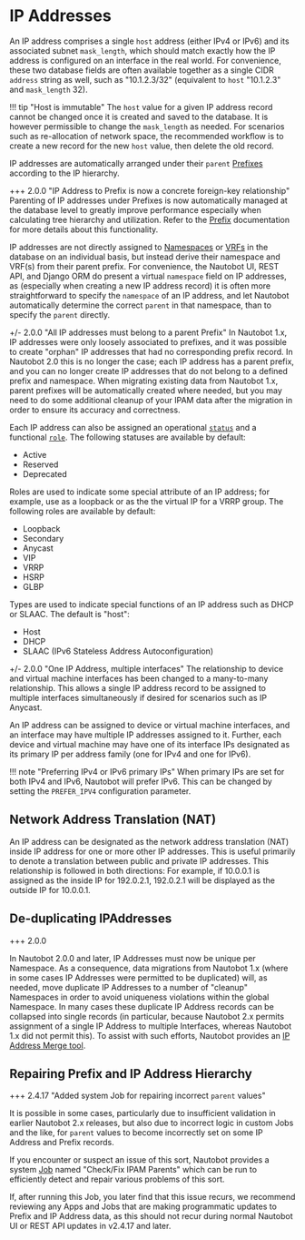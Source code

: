 # IP Addresses

An IP address comprises a single `host` address (either IPv4 or IPv6) and its associated subnet `mask_length`, which should match exactly how the IP address is configured on an interface in the real world. For convenience, these two database fields are often available together as a single CIDR `address` string as well, such as "10.1.2.3/32" (equivalent to `host` "10.1.2.3" and `mask_length` 32).

!!! tip "Host is immutable"
    The `host` value for a given IP address record cannot be changed once it is created and saved to the database. It is however permissible to change the `mask_length` as needed. For scenarios such as re-allocation of network space, the recommended workflow is to create a new record for the new `host` value, then delete the old record.

IP addresses are automatically arranged under their `parent` [Prefixes](prefix.md) according to the IP hierarchy.

+++ 2.0.0 "IP Address to Prefix is now a concrete foreign-key relationship"
    Parenting of IP addresses under Prefixes is now automatically managed at the database level to greatly improve performance especially when calculating tree hierarchy and utilization. Refer to the [Prefix](prefix.md) documentation for more details about this functionality.

IP addresses are not directly assigned to [Namespaces](namespace.md) or [VRFs](vrf.md) in the database on an individual basis, but instead derive their namespace and VRF(s) from their parent prefix. For convenience, the Nautobot UI, REST API, and Django ORM do present a virtual `namespace` field on IP addresses, as (especially when creating a new IP address record) it is often more straightforward to specify the `namespace` of an IP address, and let Nautobot automatically determine the correct `parent` in that namespace, than to specify the `parent` directly.

+/- 2.0.0 "All IP addresses must belong to a parent Prefix"
    In Nautobot 1.x, IP addresses were only loosely associated to prefixes, and it was possible to create "orphan" IP addresses that had no corresponding prefix record. In Nautobot 2.0 this is no longer the case; each IP address has a parent prefix, and you can no longer create IP addresses that do not belong to a defined prefix and namespace. When migrating existing data from Nautobot 1.x, parent prefixes will be automatically created where needed, but you may need to do some additional cleanup of your IPAM data after the migration in order to ensure its accuracy and correctness.

Each IP address can also be assigned an operational [`status`](../../platform-functionality/status.md) and a functional [`role`](../../platform-functionality/role.md).  The following statuses are available by default:

* Active
* Reserved
* Deprecated

Roles are used to indicate some special attribute of an IP address; for example, use as a loopback or as the the virtual IP for a VRRP group. The following roles are available by default:

* Loopback
* Secondary
* Anycast
* VIP
* VRRP
* HSRP
* GLBP

Types are used to indicate special functions of an IP address such as DHCP or SLAAC. The default is "host":

* Host
* DHCP
* SLAAC (IPv6 Stateless Address Autoconfiguration)

+/- 2.0.0 "One IP Address, multiple interfaces"
    The relationship to device and virtual machine interfaces has been changed to a many-to-many relationship. This allows a single IP address record to be assigned to multiple interfaces simultaneously if desired for scenarios such as IP Anycast.

An IP address can be assigned to device or virtual machine interfaces, and an interface may have multiple IP addresses assigned to it. Further, each device and virtual machine may have one of its interface IPs designated as its primary IP per address family (one for IPv4 and one for IPv6).

!!! note "Preferring IPv4 or IPv6 primary IPs"
    When primary IPs are set for both IPv4 and IPv6, Nautobot will prefer IPv6. This can be changed by setting the `PREFER_IPV4` configuration parameter.

## Network Address Translation (NAT)

An IP address can be designated as the network address translation (NAT) inside IP address for one or more other IP addresses. This is useful primarily to denote a translation between public and private IP addresses. This relationship is followed in both directions: For example, if 10.0.0.1 is assigned as the inside IP for 192.0.2.1, 192.0.2.1 will be displayed as the outside IP for 10.0.0.1.

## De-duplicating IPAddresses

+++ 2.0.0

In Nautobot 2.0.0 and later, IP Addresses must now be unique per Namespace. As a consequence, data migrations from Nautobot 1.x (where in some cases IP Addresses were permitted to be duplicated) will, as needed, move duplicate IP Addresses to a number of "cleanup" Namespaces in order to avoid uniqueness violations within the global Namespace. In many cases these duplicate IP Address records can be collapsed into single records (in particular, because Nautobot 2.x permits assignment of a single IP Address to multiple Interfaces, whereas Nautobot 1.x did not permit this). To assist with such efforts, Nautobot provides an [IP Address Merge tool](../../feature-guides/ip-address-merge-tool.md).

## Repairing Prefix and IP Address Hierarchy

+++ 2.4.17 "Added system Job for repairing incorrect `parent` values"

It is possible in some cases, particularly due to insufficient validation in earlier Nautobot 2.x releases, but also due to incorrect logic in custom Jobs and the like, for `parent` values to become incorrectly set on some IP Address and Prefix records.

If you encounter or suspect an issue of this sort, Nautobot provides a system [Job](../../platform-functionality/jobs/index.md) named "Check/Fix IPAM Parents" which can be run to efficiently detect and repair various problems of this sort.

If, after running this Job, you later find that this issue recurs, we recommend reviewing any Apps and Jobs that are making programmatic updates to Prefix and IP Address data, as this should not recur during normal Nautobot UI or REST API updates in v2.4.17 and later.
